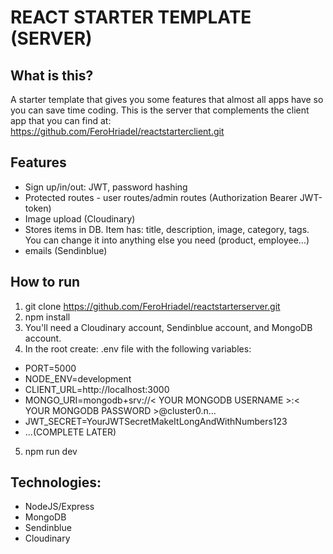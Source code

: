 # REACT STARTER TEMPLATE (SERVER)

## What is this?
A starter template that gives you some features that almost all apps have so you can save time coding. This is the server that complements the client app that you can find at: https://github.com/FeroHriadel/reactstarterclient.git

## Features
- Sign up/in/out: JWT, password hashing
- Protected routes - user routes/admin routes (Authorization Bearer JWT-token)
- Image upload (Cloudinary)
- Stores items in DB. Item has: title, description, image, category, tags. You can change it into anything else you need (product, employee...)
- emails (Sendinblue)

## How to run
1. git clone https://github.com/FeroHriadel/reactstarterserver.git
2. npm install
3. You'll need a Cloudinary account, Sendinblue account, and MongoDB account.
4. In the root create: .env file with the following variables:
- PORT=5000
- NODE_ENV=development
- CLIENT_URL=http://localhost:3000
- MONGO_URI=mongodb+srv://< YOUR MONGODB USERNAME >:< YOUR MONGODB PASSWORD >@cluster0.n...
- JWT_SECRET=YourJWTSecretMakeItLongAndWithNumbers123
- ...(COMPLETE LATER)
5. npm run dev

## Technologies:
- NodeJS/Express
- MongoDB
- Sendinblue
- Cloudinary

